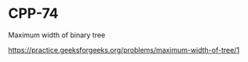 # CPP-74
Maximum width of binary tree
              
              
              
https://practice.geeksforgeeks.org/problems/maximum-width-of-tree/1
